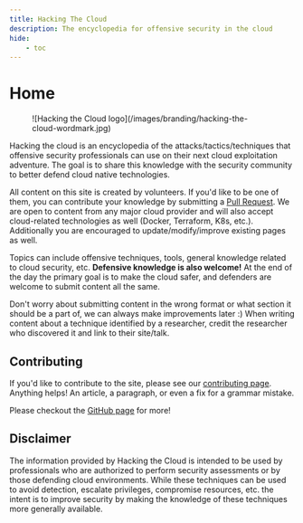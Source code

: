 ```yaml
---
title: Hacking The Cloud
description: The encyclopedia for offensive security in the cloud
hide:
    - toc
---
```


# Home

<figure markdown>
  ![Hacking the Cloud logo](/images/branding/hacking-the-cloud-wordmark.jpg)
</figure>

Hacking the cloud is an encyclopedia of the attacks/tactics/techniques that offensive security professionals can use on their next cloud exploitation adventure. The goal is to share this knowledge with the security community to better defend cloud native technologies.

All content on this site is created by volunteers. If you'd like to be one of them, you can contribute your knowledge by submitting a [Pull Request](https://github.com/Hacking-the-Cloud/hackingthe.cloud/pulls). We are open to content from any major cloud provider and will also accept cloud-related technologies as well (Docker, Terraform, K8s, etc.). Additionally you are encouraged to update/modify/improve existing pages as well.

Topics can include offensive techniques, tools, general knowledge related to cloud security, etc. **Defensive knowledge is also welcome!** At the end of the day the primary goal is to make the cloud safer, and defenders are welcome to submit content all the same.

Don't worry about submitting content in the wrong format or what section it should be a part of, we can always make improvements later :) When writing content about a technique identified by a researcher, credit the researcher who discovered it and link to their site/talk.

## Contributing
If you'd like to contribute to the site, please see our [contributing page](https://github.com/Hacking-the-Cloud/hackingthe.cloud/blob/main/CONTRIBUTING.md). Anything helps! An article, a paragraph, or even a fix for a grammar mistake.

Please checkout the [GitHub page](https://github.com/Hacking-the-Cloud/hackingthe.cloud) for more!

## Disclaimer
The information provided by Hacking the Cloud is intended to be used by professionals who are authorized to perform security assessments or by those defending cloud environments. While these techniques can be used to avoid detection, escalate privileges, compromise resources, etc. the intent is to improve security by making the knowledge of these techniques more generally available.
